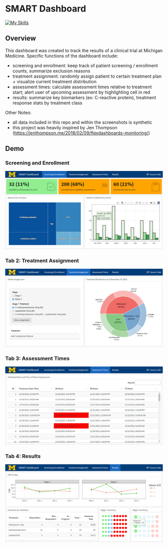 # SMART Dashboard

[![My Skills](https://skillicons.dev/icons?i=R,html,css&theme=light)](https://skillicons.dev)

## Overview

This dashboard was created to track the results of a clinical trial at Michigan Medicine. Specific functions of the dashboard include: 

- screening and enrollment: keep track of patient screening / enrollment counts, summarize exclusion reasons 
- treatment assignment: randomly assign patient to certain treatment plan + visualize current treatment distribution
- assessment times: calculate assessment times relative to treatment start; alert user of upcoming assessment by highlighting cell in red
- results: summarize key biomarkers (ex: C-reactive protein), treatment response stats by treatment class

Other Notes: 
- all data included in this repo and within the screenshots is synthetic
- this project was heavily inspired by Jen Thompson (https://jenthompson.me/2018/02/09/flexdashboards-monitoring/)

## Demo

### Screening and Enrollment

![Tab 1: Screening and Enrollment](/images/snr.png)

### Tab 2: Treatment Assignment

![Tab 2: Treatment Assignment](/images/treatment.png)

### Tab 3: Assessment Times

![Tab 3: Assessment Times](/images/assessment.png)

### Tab 4: Results

![Tab 4: Outcomes](/images/results.png)


